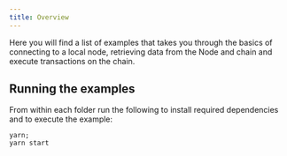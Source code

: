 ```yaml
---
title: Overview
---
```


Here you will find a list of examples that takes you through the basics of connecting to a local node, retrieving data from the Node and chain and execute transactions on the chain.

## Running the examples

From within each folder run the following to install required dependencies and to execute the example:
```shell
yarn;
yarn start
```

